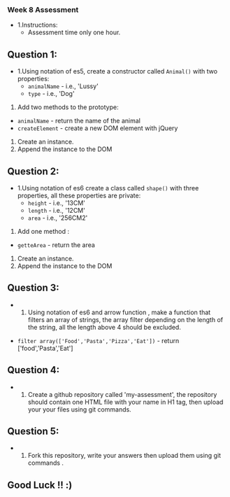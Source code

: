 ### Week 8 Assessment 
* 1.Instructions:
  - Assessment time only one hour.

## Question 1:
* 1.Using notation of es5, create a constructor called `Animal()` with two properties:
  - `animalName` - i.e., 'Lussy'
  - `type` - i.e., 'Dog'
1. Add two methods to the prototype:
  - `animalName` - return the name of the animal
  - `createElement` - create a new DOM element with jQuery
1. Create an instance.
1. Append the instance to the DOM

## Question 2:
* 1.Using notation of es6 create a class called `shape()` with three properties, all these properties are private:
  - `height` - i.e., '13CM'
  - `length` - i.e., '12CM'
  - `area` - i.e., '256CM2'

1. Add one method :
  - `getteArea` - return the area

1. Create an instance.
1. Append the instance to the DOM


## Question 3:
* 1. Using notation of es6 and arrow function , make a function that filters an array of strings, the array filter depending on the length of the string, all the length above 4 should be excluded.

- `filter array(['Food','Pasta','Pizza','Eat'])` - return ['food','Pasta','Eat']

## Question 4:
* 1. Create a github repository called 'my-assessment', the repository should contain one HTML file with your name in H1 tag, then upload your your files using git commands.

## Question 5:
* 1. Fork this repository, write your answers then upload them using git commands .


## Good Luck !! :)
